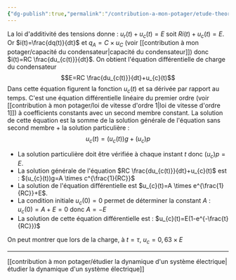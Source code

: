 ```yaml
---
{"dg-publish":true,"permalink":"/contribution-a-mon-potager/etude-theorique-de-la-charge-du-condansateur/"}
---
```


La loi d'additivité des tensions donne : $u_{r}(t)+u_{c}(t)=E$ soit $Ri(t)+u_{c}(t)=E$. 
Or $i(t)=\frac{dq(t)}{dt}$ et $q_{A}=C \times u_{C}$ (voir [[contribution à mon potager/capacité du condensateur\|capacité du condensateur]]) donc $i(t)=RC \frac{du_{c(t)}}{dt}$. On obtient l'équation différentielle de charge du condensateur $$E=RC \frac{du_{c(t)}}{dt}+u_{c}(t)$$
Dans cette équation figurent la fonction $u_{c}(t)$ et sa dérivée par rapport au temps. C'est une équation différentielle linéaire du premier ordre (voir [[contribution à mon potager/loi de vitesse d'ordre 1\|loi de vitesse d'ordre 1]]) à coefficients constants avec un second membre constant.
La solution de cette équation est la somme de la solution générale de l'équation sans second membre + la solution particulière :
$$u_{c}(t)=(u_{c}(t))g+(u_{c})p$$
- La solution particulière doit être vérifiée à chaque instant $t$ donc $(u_{c})p=E$.
- La solution générale de l'équation $RC \frac{du_{c(t)}}{dt}+u_{c}(t)$ est : $(u_{c}(t))g=A \times c^{\frac{1}{RC}}$
- La solution de l'équation différentielle est $u_{c}(t)=A \times e^{\frac{1}{RC}}+E$.
- La condition initiale $u_{c}(0)=0$ permet de déterminer la constant $A$ : $u_{c}(0)=A+E=0$ donc $A=-E$
- La solution de cette équation différentielle est : $u_{c}(t)=E(1-e^{-\frac{t}{RC}})$

On peut montrer que lors de la charge, à $t=\tau$, $u_{c}=0,63 \times E$

---
[[contribution à mon potager/étudier la dynamique d'un système électrique\|étudier la dynamique d'un système électrique]]